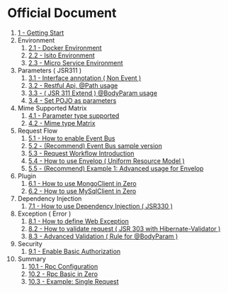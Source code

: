 # Official Document

1. [1 - Getting Start](zero-starter.md)
2. Environment
   1. [2.1 - Docker Environment](zero-docker.md)
   2. [2.2 - Isito Environment](zero-istio.md)
   3. [2.3 - Micro Service Environment](23-micro-service-environment.md)
3. Parameters \( JSR311 \)
   1. [3.1 - Interface annotation \( Non Event \)](zero-interface.md)
   2. [3.2 - Restful Api, @Path usage](zero-path.md)
   3. [3.3 - \( JSR 311 Extend \) @BodyParam usage](zero-param.md)
   4. [3.4 - Set POJO as parameters](zero-pojo.md)
4. Mime Supported Matrix
   1. [4.1 - Parameter type supported](zero-typed.md)
   2. [4.2 - Mime type Matrix](zero-mime.md)
5. Request Flow
   1. [5.1 - How to enable Event Bus](zero-worker.md)
   2. [5.2 - \(Recommend\) Event Bus sample version](zero-ebs.md)
   3. [5.3 - Request Workflow Introduction](zero-mode.md)
   4. [5.4 - How to use Envelop \( Uniform Resource Model \)](zero-envelop.md)
   5. [5.5 - \(Recommend\) Example 1: Advanced usage for Envelop](zero-uniform.md)
6. Plugin
   1. [6.1 - How to use MongoClient in Zero](zero-mongo.md)
   2. [6.2 - How to use MySqlClient in Zero](zero-mysql.md)
7. Dependency Injection
   1. [7.1 - How to use Dependency Injection \( JSR330 \)](zero-di.md)
8. Exception \( Error \)
   1. [8.1 - How to define Web Exception](zero-error.md)
   2. [8.2 - How to validate request \( JSR 303 with Hibernate-Validator \)](zero-validate.md)
   3. [8.3 - Advanced Validation \( Rule for @BodyParam \)](zero-verify.md)
9. Security
   1. [9.1 - Enable Basic Authorization](91-enable-basic-authorization.md)
10. Summary
    1. [10.1 - Rpc Configuration](101-rpc-configuration.md)
    2. [10.2 - Rpc Basic in Zero](/doc/102-single-rpc.md)
    3. [10.3 - Example: Single Request](/doc/103-example-single-request.md)



